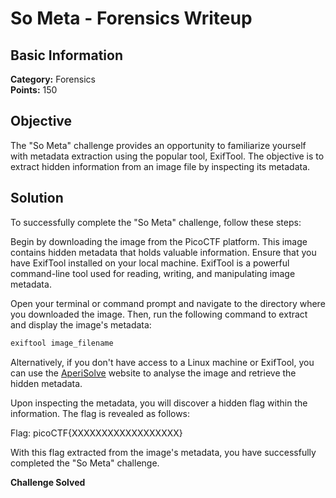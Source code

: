 # So Meta - Forensics Writeup  

## Basic Information   
**Category:** Forensics    
**Points:** 150  

## Objective  

The "So Meta" challenge provides an opportunity to familiarize yourself with metadata extraction using the popular tool, ExifTool. The objective is to extract hidden information from an image file by inspecting its metadata.  

## Solution  

To successfully complete the "So Meta" challenge, follow these steps:  

Begin by downloading the image from the PicoCTF platform. This image contains hidden metadata that holds valuable information. Ensure that you have ExifTool installed on your local machine. ExifTool is a powerful command-line tool used for reading, writing, and manipulating image metadata.  

Open your terminal or command prompt and navigate to the directory where you downloaded the image. Then, run the following command to extract and display the image's metadata:  

```bash
exiftool image_filename
```  

Alternatively, if you don't have access to a Linux machine or ExifTool, you can use the [AperiSolve](https://www.aperisolve.com/) website to analyse the image and retrieve the hidden metadata.  

Upon inspecting the metadata, you will discover a hidden flag within the information. The flag is revealed as follows:  

Flag: picoCTF{XXXXXXXXXXXXXXXXXX}  

With this flag extracted from the image's metadata, you have successfully completed the "So Meta" challenge.  

**Challenge Solved**  

